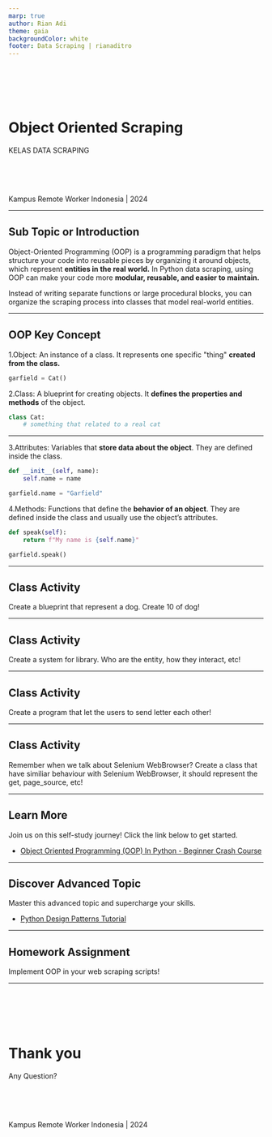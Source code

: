 ```yaml
---
marp: true
author: Rian Adi
theme: gaia
backgroundColor: white
footer: Data Scraping | rianaditro
---
```

<!-- _backgroundColor: grey -->
<!-- _color: white -->
<!-- _paginate: skip -->
<br>
<br>
<br>
<br>

# Object Oriented Scraping
KELAS DATA SCRAPING
<!-- <br> -->
<br>
<br>
<br>

Kampus Remote Worker Indonesia | 2024

---
<!-- paginate: true -->
## Sub Topic or Introduction
Object-Oriented Programming (OOP) is a programming paradigm that helps structure your code into reusable pieces by organizing it around objects, which represent **entities in the real world.** In Python data scraping, using OOP can make your code more **modular, reusable, and easier to maintain.**

Instead of writing separate functions or large procedural blocks, you can organize the scraping process into classes that model real-world entities.

---
## OOP Key Concept
1.Object: An instance of a class. It represents one specific "thing" **created from the class.**
```python
garfield = Cat()
```

2.Class: A blueprint for creating objects. It **defines the properties and methods** of the object.
```python
class Cat:
    # something that related to a real cat
```
---
3.Attributes: Variables that **store data about the object**. They are defined inside the class.
```python
def __init__(self, name):
    self.name = name

garfield.name = "Garfield"
```
4.Methods: Functions that define the **behavior of an object**. They are defined inside the class and usually use the object’s attributes.
```python
def speak(self):
    return f"My name is {self.name}"

garfield.speak()
```
---
## Class Activity
Create a blueprint that represent a dog. Create 10 of dog!

---
## Class Activity
Create a system for library. Who are the entity, how they interact, etc!

---
## Class Activity
Create a program that let the users to send letter each other!

---
## Class Activity
Remember when we talk about Selenium WebBrowser? Create a class that have similiar behaviour with Selenium WebBrowser, it should represent the get, page_source, etc!

---
## Learn More
Join us on this self-study journey! Click the link below to get started.
- [Object Oriented Programming (OOP) In Python - Beginner Crash Course](https://www.youtube.com/watch?v=-pEs-Bss8Wc)


---
## Discover Advanced Topic
Master this advanced topic and supercharge your skills.
- [Python Design Patterns Tutorial](https://www.geeksforgeeks.org/python-design-patterns/)

---
## Homework Assignment
Implement OOP in your web scraping scripts!

---
<!-- _backgroundColor: grey -->
<!-- _color: white -->
<!-- _paginate: false -->
<br>
<br>
<br>
<br>

# Thank you
Any Question?
<!-- <br> -->
<br>
<br>
<br>

Kampus Remote Worker Indonesia | 2024

